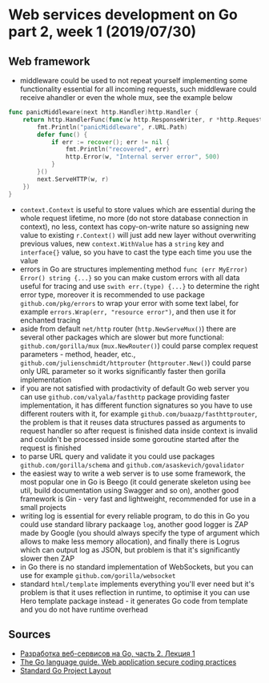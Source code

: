 # Web services development on Go part 2, week 1 (2019/07/30)

## Web framework
- middleware could be used to not repeat yourself implementing some functionality essential for all incoming requests, such middleware could receive ahandler or even the whole mux, see the example below
```go
func panicMiddleware(next http.Handler)http.Handler {
    return http.HandlerFunc(func(w http.ResponseWriter, r *http.Request) {
        fmt.Println("panicMiddleware", r.URL.Path)
        defer func() {
            if err := recover(); err != nil {
                fmt.Println("recovered", err)
                http.Error(w, "Internal server error", 500)
            }
        }()
        next.ServeHTTP(w, r)
    })
}
```
- `context.Context` is useful to store values which are essential during the whole request lifetime, no more (do not store database connection in context), no less, context has copy-on-write nature so assigning new value to existing `r.Context()` will just add new layer without overwriting previous values, new `context.WithValue` has a `string` key and `interface{}` value, so you have to cast the type each time you use the value
- errors in Go are structures implementing method `func (err MyError) Error() string {...}` so you can make custom errors with all data useful for tracing and use `swith err.(type) {...}` to determine the right error type, moreover it is recommended to use package `github.com/pkg/errors` to wrap your error with some text label, for example `errors.Wrap(err, "resource error")`, and then use it for enchanted tracing
- aside from default `net/http` router (`http.NewServeMux()`) there are several other packages which are slower but more functional: `github.com/gorilla/mux` (`mux.NewRouter()`) could parse complex request parameters - method, header, etc., `github.com/julienschmidt/httprouter` (`httprouter.New()`) could parse only URL parameter so it works significantly faster then gorilla implementation
- if you are not satisfied with prodactivity of default Go web server you can use `github.com/valyala/fasthttp` package providing faster implementation, it has different function signatures so you have to use different routers with it, for example `github.com/buaazp/fasthttprouter`, the problem is that it reuses data structures passed as arguments to request handler so after request is finished data inside context is invalid and couldn't be processed inside some goroutine started after the request is finished
- to parse URL query and validate it you could use packages `github.com/gorilla/schema` and `github.com/asaskevich/govalidator`
- the easiest way to write a web server is to use some framework, the most popular one in Go is Beego (it could generate skeleton using `bee` util, build documentation using Swagger and so on), another good framework is Gin - very fast and lightweight, recommended for use in a small projects
- writing log is essential for every reliable program, to do this in Go you could use standard library packaage `log`, another good logger is ZAP made by Google (you should always specify the type of argument which allows to make less memory allocation), and finally there is Logrus which can output log as JSON, but problem is that it's significantly slower then ZAP
- in Go there is no standard implementation of WebSockets, but you can use for example `github.com/gorilla/websocket`
- standard `html/template` implements everything you'll ever need but it's problem is that it uses reflection in runtime, to optimise it you can use Hero template package instead - it generates Go code from template and you do not have runtime overhead

## Sources
- [Разработка веб-сервисов на Go, часть 2. Лекция 1](golang-5.pdf)
- [The Go language guide. Web application secure coding practices](go-webapp-scp.pdf)
- [Standard Go Project Layout](https://github.com/golang-standards/project-layout)
